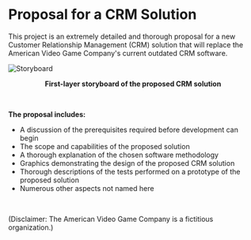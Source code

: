 # Proposal for a CRM Solution

This project is an extremely detailed and thorough proposal for a new Customer Relationship Management (CRM) solution that will replace the American Video Game Company's current outdated CRM software.

![Storyboard](https://user-images.githubusercontent.com/110432500/184520763-0f8d53c3-8d47-430d-9178-8dcfeae0fa46.png)

<p align="center">
  <b>First-layer storyboard of the proposed CRM solution</b>
</p>

&nbsp;

**The proposal includes:**
* A discussion of the prerequisites required before development can begin
* The scope and capabilities of the proposed solution
* A thorough explanation of the chosen software methodology
* Graphics demonstrating the design of the proposed CRM solution
* Thorough descriptions of the tests performed on a prototype of the proposed solution
* Numerous other aspects not named here

&nbsp;

(Disclaimer: The American Video Game Company is a fictitious organization.)
